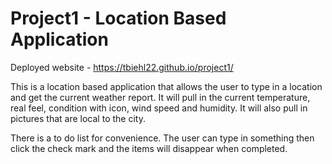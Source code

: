 # Project1 - Location Based Application

Deployed website - https://tbiehl22.github.io/project1/

This is a location based application that allows the user to type in a location and get the current weather report. It will pull in the current temperature, real feel, condition with icon, wind speed and humidity. It will also pull in pictures that are local to the city. 

There is a to do list for convenience. The user can type in something then click the check mark and the items will disappear when completed. 

